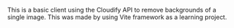 This is a basic client using the Cloudify API to remove backgrounds of a single image.
This was made by using Vite framework as a learning project.
